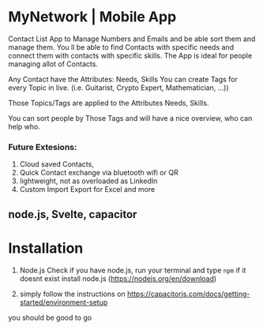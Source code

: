 # MyNetwork | Mobile App

Contact List App to Manage Numbers and Emails and be able sort them and manage them.
You ll be able to find Contacts with specific needs and connect them with contacts with specific skills.
The App is ideal for people managing allot of Contacts.

Any Contact have the Attributes: Needs, Skills
You can create Tags for every Topic in live. (i.e. Guitarist, Crypto Expert, Mathematician, ...))

Those Topics/Tags are applied to the Attributes Needs, Skills.

You can sort people by Those Tags and will have a nice overview, who can help who.

### Future Extesions:
1. Cloud saved Contacts,
2. Quick Contact exchange via bluetooth wifi or QR
3. lightweight, not as overloaded as LinkedIn
4. Custom Import Export for Excel and more
 

## node.js, Svelte, capacitor

# Installation

1. Node.js
   Check if you have node.js, run your terminal and type `npm`
   if it doesnt exist install node.js (https://nodejs.org/en/download)

2. simply follow the instructions on https://capacitorjs.com/docs/getting-started/environment-setup

you should be good to go

